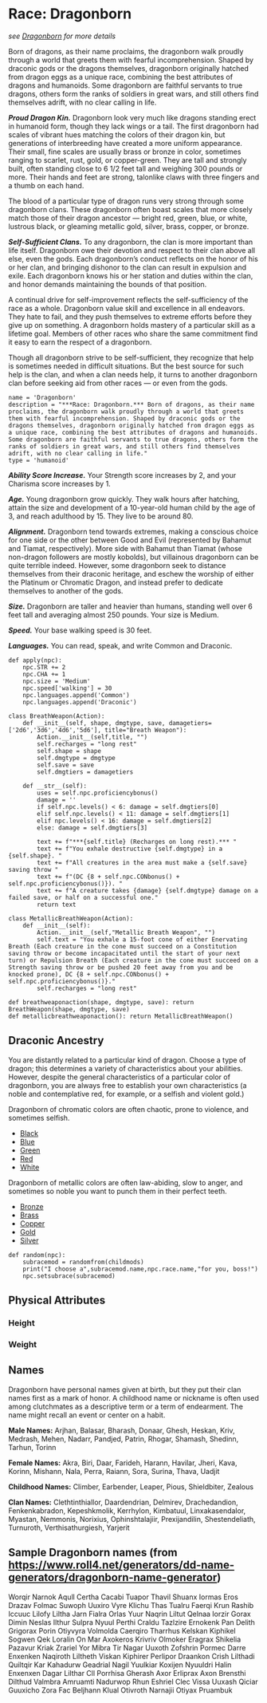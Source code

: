 # Race: Dragonborn
*see [Dragonborn](../../Creatures/Dragonborn.md) for more details*

Born of dragons, as their name proclaims, the dragonborn walk proudly through a world that greets them with fearful incomprehension. Shaped by draconic gods or the dragons themselves, dragonborn originally hatched from dragon eggs as a unique race, combining the best attributes of dragons and humanoids. Some dragonborn are faithful servants to true dragons, others form the ranks of soldiers in great wars, and still others find themselves adrift, with no clear calling in life.

***Proud Dragon Kin.*** Dragonborn look very much like dragons standing erect in humanoid form, though they lack wings or a tail. The first dragonborn had scales of vibrant hues matching the colors of their dragon kin, but generations of interbreeding have created a more uniform appearance. Their small, fine scales are usually brass or bronze in color, sometimes ranging to scarlet, rust, gold, or copper-green. They are tall and strongly built, often standing close to 6 1/2 feet tall and weighing 300 pounds or more. Their hands and feet are strong, talonlike claws with three fingers and a thumb on each hand.

The blood of a particular type of dragon runs very strong through some dragonborn clans. These dragonborn often boast scales that more closely match those of their dragon ancestor — bright red, green, blue, or white, lustrous black, or gleaming metallic gold, silver, brass, copper, or bronze.

***Self-Sufficient Clans.*** To any dragonborn, the clan is more important than life itself. Dragonborn owe their devotion and respect to their clan above all else, even the gods. Each dragonborn’s conduct reflects on the honor of his or her clan, and bringing dishonor to the clan can result in expulsion and exile. Each dragonborn knows his or her station and duties within the clan, and honor demands maintaining the bounds of that position.

A continual drive for self-improvement reflects the self-sufficiency of the race as a whole. Dragonborn value skill and excellence in all endeavors. They hate to fail, and they push themselves to extreme efforts before they give up on something. A dragonborn holds mastery of a particular skill as a lifetime goal. Members of other races who share the same commitment find it easy to earn the respect of a dragonborn.

Though all dragonborn strive to be self-sufficient, they recognize that help is sometimes needed in difficult situations. But the best source for such help is the clan, and when a clan needs help, it turns to another dragonborn clan before seeking aid from other races — or even from the gods.

```
name = 'Dragonborn'
description = "***Race: Dragonborn.*** Born of dragons, as their name proclaims, the dragonborn walk proudly through a world that greets them with fearful incomprehension. Shaped by draconic gods or the dragons themselves, dragonborn originally hatched from dragon eggs as a unique race, combining the best attributes of dragons and humanoids. Some dragonborn are faithful servants to true dragons, others form the ranks of soldiers in great wars, and still others find themselves adrift, with no clear calling in life."
type = 'humanoid'
```

***Ability Score Increase.*** Your Strength score increases by 2, and your Charisma score increases by 1.

***Age.*** Young dragonborn grow quickly. They walk hours after hatching, attain the size and development of a 10-year-old human child by the age of 3, and reach adulthood by 15. They live to be around 80.

***Alignment.*** Dragonborn tend towards extremes, making a conscious choice for one side or the other between Good and Evil (represented by Bahamut and Tiamat, respectively). More side with Bahamut than Tiamat (whose non-dragon followers are mostly kobolds), but villainous dragonborn can be quite terrible indeed. However, some dragonborn seek to distance themselves from their draconic heritage, and eschew the worship of either the Platinum or Chromatic Dragon, and instead prefer to dedicate themselves to another of the gods.

***Size.*** Dragonborn are taller and heavier than humans, standing well over 6 feet tall and averaging almost 250 pounds. Your size is Medium.

***Speed.*** Your base walking speed is 30 feet.

***Languages.*** You can read, speak, and write Common and Draconic.

```
def apply(npc):
    npc.STR += 2
    npc.CHA += 1
    npc.size = 'Medium'
    npc.speed['walking'] = 30
    npc.languages.append('Common')
    npc.languages.append('Draconic')

class BreathWeapon(Action):
    def __init__(self, shape, dmgtype, save, damagetiers=['2d6','3d6','4d6','5d6'], title="Breath Weapon"):
        Action.__init__(self,title, "")
        self.recharges = "long rest"
        self.shape = shape
        self.dmgtype = dmgtype
        self.save = save
        self.dmgtiers = damagetiers
    
    def __str__(self):
        uses = self.npc.proficiencybonus()
        damage = ''
        if self.npc.levels() < 6: damage = self.dmgtiers[0]
        elif self.npc.levels() < 11: damage = self.dmgtiers[1]
        elif npc.levels() < 16: damage = self.dmgtiers[2]
        else: damage = self.dmgtiers[3]

        text += f"***{self.title} (Recharges on long rest).*** "
        text += f"You exhale destructive {self.dmgtype} in a {self.shape}. "
        text += f"All creatures in the area must make a {self.save} saving throw "
        text += f"(DC {8 + self.npc.CONbonus() + self.npc.proficiencybonus()}). "
        text += f"A creature takes {damage} {self.dmgtype} damage on a failed save, or half on a successful one."
        return text

class MetallicBreathWeapon(Action):
    def __init__(self):
        Action.__init__(self,"Metallic Breath Weapon", "")
        self.text = "You exhale a 15-foot cone of either Enervating Breath (Each creature in the cone must succeed on a Constitution saving throw or become incapacitated until the start of your next turn) or Repulsion Breath (Each creature in the cone must succeed on a Strength saving throw or be pushed 20 feet away from you and be knocked prone), DC {8 + self.npc.CONbonus() + self.npc.proficiencybonus()}."
        self.recharges = "long rest"

def breathweaponaction(shape, dmgtype, save): return BreathWeapon(shape, dmgtype, save)
def metallicbreathweaponaction(): return MetallicBreathWeapon()
```

## Draconic Ancestry
You are distantly related to a particular kind of dragon. Choose a type of dragon; this determines a variety of characteristics about your abilities. However, despite the general characteristics of a particular color of dragonborn, you are always free to establish your own characteristics (a noble and contemplative red, for example, or a selfish and violent gold.)

Dragonborn of chromatic colors are often chaotic, prone to violence, and sometimes selfish.

* [Black](Black.md)
* [Blue](Blue.md)
* [Green](Green.md)
* [Red](Red.md)
* [White](White.md)

Dragonborn of metallic colors are often law-abiding, slow to anger, and sometimes so noble you want to punch them in their perfect teeth.

* [Bronze](Bronze.md)
* [Brass](Brass.md)
* [Copper](Copper.md)
* [Gold](Gold.md)
* [Silver](Silver.md)

```
def random(npc):
    subracemod = randomfrom(childmods)
    print("I choose a",subracemod.name,npc.race.name,"for you, boss!")
    npc.setsubrace(subracemod)
```

## Physical Attributes

### Height

### Weight

## Names
Dragonborn have personal names given at birth, but they put their clan names first as a mark of honor. A childhood name or nickname is often used among clutchmates as a descriptive term or a term of endearment. The name might recall an event or center on a habit.

**Male Names:** Arjhan, Balasar, Bharash, Donaar, Ghesh, Heskan, Kriv, Medrash, Mehen, Nadarr, Pandjed, Patrin, Rhogar, Shamash, Shedinn, Tarhun, Torinn

**Female Names:** Akra, Biri, Daar, Farideh, Harann, Havilar, Jheri, Kava, Korinn, Mishann, Nala, Perra, Raiann, Sora, Surina, Thava, Uadjit

**Childhood Names:** Climber, Earbender, Leaper, Pious, Shieldbiter, Zealous

**Clan Names:** Clethtinthiallor, Daardendrian, Delmirev, Drachedandion, Fenkenkabradon, Kepeshkmolik, Kerrhylon, Kimbatuul, Linxakasendalor, Myastan, Nemmonis, Norixius, Ophinshtalajiir, Prexijandilin, Shestendeliath, Turnuroth, Verthisathurgiesh, Yarjerit

## Sample Dragonborn names (from https://www.roll4.net/generators/dd-name-generators/dragonborn-name-generator)
Worqir Narnok
Aqull Certha
Cacabi Tuapor
Thavil Shuanx
Iormas Eros
Drazav Folmac
Suwoph Uuxiro
Vyre Klichu
Thas Tualru
Faerqi Krun
Rashib Iccuuc
Lilofy Liltha
Jarn Fialra
Orlas Yuur
Naqrin Liltut
Qelnaa Iorzir
Gorax Dimin
Neslas Ilthur
Sulpra Nyuul
Perthi Craldu
Tazlzire Ernokenk
Pan Delith
Grigorax Porin
Otiyvyra Volmolda
Caerqiro Tharrhus
Kelskan Kiphikel
Sogwen Qek
Loralin On
Mar Axokeros
Krivriv Olmoker
Eragrax Shikelia
Pazavur Kriak
Zrariel Yor
Mibra Tir
Nagar Uuxoth
Zofshrin Pormec
Darre Enxenken
Naqiroth Liltheth
Viskan Kiphirer
Perlipor Draankon
Crish Lilthadi
Quiltqir Kar
Kahadurw Geadrial
Nagil Yuulkiar
Koxijen Nyuuldri
Halin Enxenxen
Dagar Lilthar
Cll Porrhisa
Gherash Axor
Erliprax Axon
Brensthi Dilthud
Valmbra Amruamti
Nadurwop Rhun
Eshriel Clec
Vissa Uuxash
Qiciar Guuxicho
Zora Fac
Beljhann Klual
Otivroth Narnajii
Otiyax Pruambuk
